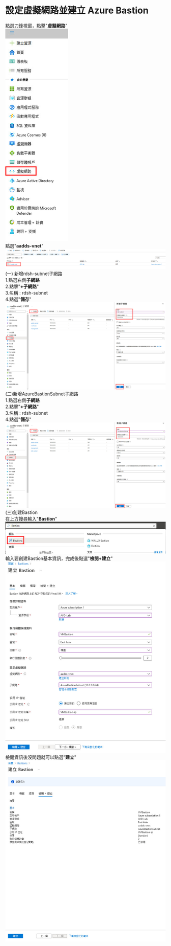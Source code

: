 # 設定虛擬網路並建立 Azure Bastion
點選刀鋒視窗，點擊"**虛擬網路**"<br>
![GITHUB](https://github.com/A-0428/Azure/blob/main/Azure%20Virtual%20Desktop/%E8%A8%AD%E5%AE%9A%E8%99%9B%E6%93%AC%E7%B6%B2%E8%B7%AF%E4%B8%A6%E5%BB%BA%E7%AB%8B%20Azure%20Bastion/image1.jpg) <br>
點選"**aadds-vnet**" <br>
![GITHUB](https://github.com/A-0428/Azure/blob/main/Azure%20Virtual%20Desktop/%E8%A8%AD%E5%AE%9A%E8%99%9B%E6%93%AC%E7%B6%B2%E8%B7%AF%E4%B8%A6%E5%BB%BA%E7%AB%8B%20Azure%20Bastion/image2.jpg) <br>
(一) 新增rdsh-subnet子網路 <br>
1.點選右側**子網路** <br>
2.點擊"**+子網路**" <br>
3.名稱 : rdsh-subnet <br>
4.點選"**儲存**" <br>
![GITHUB](https://github.com/A-0428/Azure/blob/main/Azure%20Virtual%20Desktop/%E8%A8%AD%E5%AE%9A%E8%99%9B%E6%93%AC%E7%B6%B2%E8%B7%AF%E4%B8%A6%E5%BB%BA%E7%AB%8B%20Azure%20Bastion/image3.jpg) <br>
(二)新增AzureBastionSubnet子網路 <br>
1.點選右側**子網路** <br>
2.點擊"**+子網路**" <br>
3.名稱 : rdsh-subnet <br>
4.點選"**儲存**" <br>
![GITHUB](https://github.com/A-0428/Azure/blob/main/Azure%20Virtual%20Desktop/%E8%A8%AD%E5%AE%9A%E8%99%9B%E6%93%AC%E7%B6%B2%E8%B7%AF%E4%B8%A6%E5%BB%BA%E7%AB%8B%20Azure%20Bastion/image4.jpg) <br>
(三)創建Bastion <br>
在上方搜尋輸入"**Bastion**" <br>
![GITHUB](https://github.com/A-0428/Azure/blob/main/Azure%20Virtual%20Desktop/%E8%A8%AD%E5%AE%9A%E8%99%9B%E6%93%AC%E7%B6%B2%E8%B7%AF%E4%B8%A6%E5%BB%BA%E7%AB%8B%20Azure%20Bastion/image5.jpg) <br>
輸入要創建Bastion基本資訊，完成後點選"**檢閱+建立**" <br>
![GITHUB](https://github.com/A-0428/Azure/blob/main/Azure%20Virtual%20Desktop/%E8%A8%AD%E5%AE%9A%E8%99%9B%E6%93%AC%E7%B6%B2%E8%B7%AF%E4%B8%A6%E5%BB%BA%E7%AB%8B%20Azure%20Bastion/image6.jpg) <br>
檢閱資訊後沒問題就可以點選"**建立**" <br>
![GITHUB](https://github.com/A-0428/Azure/blob/main/Azure%20Virtual%20Desktop/%E8%A8%AD%E5%AE%9A%E8%99%9B%E6%93%AC%E7%B6%B2%E8%B7%AF%E4%B8%A6%E5%BB%BA%E7%AB%8B%20Azure%20Bastion/image7.jpg) <br>
